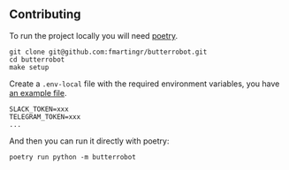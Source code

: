 ## Contributing

To run the project locally you will need [poetry](https://python-poetry.org/).

```
git clone git@github.com:fmartingr/butterrobot.git
cd butterrobot
make setup
```

Create a `.env-local` file with the required environment variables, you have [an example file](.env-example).

```
SLACK_TOKEN=xxx
TELEGRAM_TOKEN=xxx
...
```

And then you can run it directly with poetry:

```
poetry run python -m butterrobot
```
